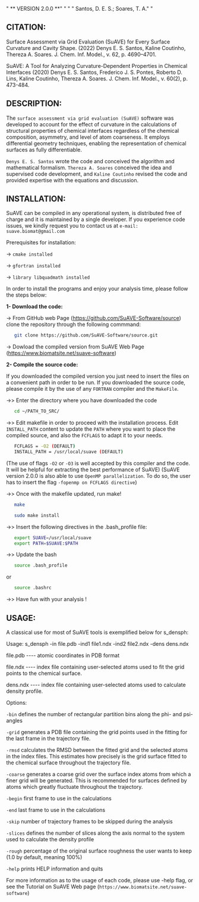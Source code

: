 
"                              ** VERSION 2.0.0 **"
" "
"                          Santos, D. E. S.; Soares, T. A."
" 
             
 ## CITATION: 

 Surface Assessment via Grid Evaluation (SuAVE) for Every Surface Curvature and Cavity 
 Shape. (2022) Denys E. S. Santos, Kaline Coutinho, Thereza A. Soares. J. Chem. Inf. Model.,
 v. 62, p. 4690–4701.


 SuAVE: A Tool for Analyzing Curvature-Dependent Properties in Chemical Interfaces
 (2020) Denys E. S. Santos, Frederico J. S. Pontes, Roberto D. Lins, Kaline Coutinho, 
 Thereza A. Soares. J. Chem. Inf. Model., v. 60(2), p. 473-484.


 ## DESCRIPTION: 

 The `surface assessment via grid evaluation (SuAVE)` software was developed to account 
 for the effect of curvature in the calculations of structural properties of chemical 
 interfaces regardless of the chemical composition, asymmetry, and level of atom coarseness. 
 It employs differential geometry techniques, enabling the representation of chemical 
 surfaces as fully differentiable. 


 `Denys E. S. Santos` wrote the code and conceived the algorithm and mathematical formalism. 
 `Thereza A. Soares` conceived the idea and supervised code development, and `Kaline Coutinho`
 revised the code and provided expertise with the equations and discussion.  


 ## INSTALLATION:

 SuAVE can be compiled in any operational system, is distributed free of charge and
 it is maintained by a single developer. If you experience code issues, we kindly 
 request you to contact us at `e-mail: suave.biomat@gmail.com`


 Prerequisites for installation:
 
 -> `cmake installed`
   
 -> `gfortran installed`

 -> `library libquadmath installed` 


 In order to install the programs and enjoy your analysis time, please follow the steps 
 below:

 **1- Download the code:**

-> From GitHub web Page (https://github.com/SuAVE-Software/source) 
   clone the repository through the following commmand:


```bash
   git clone https://github.com/SuAVE-Software/source.git
```


-> Dowload the compiled version from SuAVE Web Page 
   (https://www.biomatsite.net/suave-software)

 **2- Compile the source code:**

 If you downloaded the compiled version you just need to insert the files on a 
 convenient path in order to be run. If you downloaded the source code, please compile
 it by the use of any `FORTRAN` compiler and the `MakeFile`. 
 
 ->> Enter the directory where you have downloaded the code

```bash
   cd ~/PATH_TO_SRC/
```

 ->> Edit makefile in order to proceed with the installation process. Edit `INSTALL_PATH`
     content to update the `PATH` where you want to place the compiled source, and also
     the `FCFLAGS` to adapt it to your needs.

```bash
   FCFLAGS = -O2 (DEFAULT)
   INSTALL_PATH = /usr/local/suave (DEFAULT)
```

   (The use of flags `-O2` or `-O3` is well accepted by this compiler and the code. It will be 
   helpful for extracting the best performance of SuAVE)
   (SuAVE version 2.0.0 is also able to use `OpenMP parallelization`. To do so, the user has to 
   insert the flag `-fopenmp on FCFLAGS directive`)
 
 ->> Once with the makefile updated, run make!

```bash
   make
```

```bash
   sudo make install
```

 ->> Insert the following directives in the .bash_profile file:

```bash
   export SUAVE=/usr/local/suave
   export PATH=$SUAVE:$PATH
```

 ->> Update the bash

```bash
   source .bash_profile
```

   or

```bash
   source .bashrc
```

 ->> Have fun with your analysis !


 ## USAGE:

 A classical use for most of SuAVE tools is exemplified below for s_densph:

 Usage: s_densph -in file.pdb -ind1 file1.ndx -ind2 file2.ndx -dens dens.ndx
 
 file.pdb ---- atomic coordinates in PDB format

 file.ndx ---- index file containing user-selected atoms used to fit the grid points to 
 the chemical surface.

 dens.ndx ---- index file containing user-selected atoms used to calculate density profile.
 

 Options:
 
 `-bin`             defines the number of rectangular partition bins along the phi- and 
                  psi-angles
 
 `-grid`            generates a PDB file containing the grid points used in the fitting 
                  for the last frame in the trajectory file.
 
 `-rmsd`            calculates the RMSD between the fitted grid and the selected atoms in the 
                  index files. This estimates how precisely is the grid surface fitted to the
                  chemical surface throughout the trajectory file.
 
 `-coarse`          generates a coarse grid over the surface index atoms from which a finer grid 
 		  will be generated. This is recommended for surfaces defined by atoms which 
		  greatly fluctuate throughout the trajectory. 
 
 `-begin`           first frame to use in the calculations
 
 `-end`             last frame to use in the calculations
 
 `-skip`            number of trajectory frames to be skipped during the analysis 
 
 `-slices`          defines the number of slices along the axis normal to the system used 
 		  to calculate the density profile
 
 `-rough`           percentage of the original surface roughness the user wants to keep 
 		  (1.0 by default, meaning 100%)
 
 `-help`            prints HELP information and quits


 For more information as to the usage of each code, please use -help flag, or see the Tutorial on SuAVE
 Web page (`https://www.biomatsite.net/suave-software`) 
